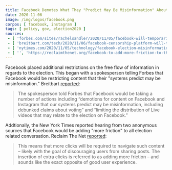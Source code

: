 ```yaml
---
title: Facebook Demotes What They "Predict May Be Misinformation" About Election
date: 2020-11-06
image: /img/logos/facebook.png
corpos: [ facebook, instagram ]
tags: [ policy, gov, election2020 ]
sources:
 - [ 'forbes.com/sites/rachelsandler/2020/11/05/facebook-will-temporarily-demote-posts-that-spread-election-misinformation/ (archived)', 'https://archive.is/9hBxU' ]
 - [ 'breitbart.com/tech/2020/11/06/facebook-censorship-platform-will-temporarily-demote-posts-that-share-election-misinformation/ (archived)', 'https://archive.is/XvBlV' ]
 - [ 'nytimes.com/2020/11/05/technology/facebook-election-misinformation.html (archived)', 'https://archive.is/Fn8vJ' ]
 - [ '', 'https://reclaimthenet.org/facebook-to-add-more-friction-to-the-election-fraud-conversation/' ]
---
```


Facebook placed additional restrictions on the free flow of information in
regards to the election. This began with a spokesperson telling Forbes that
Facebook would be restricting content that their "systems predict may be
misinformation." Breitbart
[reported](https://archive.is/XvBlV#selection-585.0-589.289):

> The spokesperson told Forbes that Facebook would be taking a number of
> actions including “demotions for content on Facebook and Instagram that our
> systems predict may be misinformation, including debunked claims about
> voting” and “limiting the distribution of Live videos that may relate to the
> election on Facebook.”

Addtionally, the New York Times reported hearing from two anonymous sources
that Facebook would be adding "more friction" to all election related
conversation. Reclaim The Net
[reported](https://reclaimthenet.org/facebook-to-add-more-friction-to-the-election-fraud-conversation/):

> This means that more clicks will be required to navigate such content –
> likely with the goal of discouraging users from sharing posts. The insertion
> of extra clicks is referred to as adding more friction – and sounds like the
> exact opposite of good user experience.
